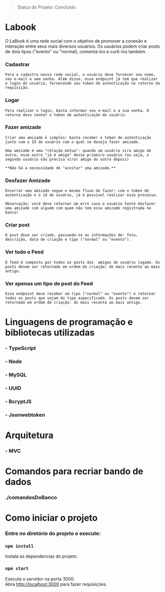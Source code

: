 > Status do Projeto: Concluido

# Labook

O LaBook é uma rede social com o objetivo de promover a conexão e interação entre seus mais diversos usuários. Os usuários podem criar posts de dois tipos ("evento" ou "normal), comentá-los e curti-los também.

### Cadastrar

    Para o cadastro nessa rede social, o usuário deve fornecer seu nome, seu e-mail e uma senha. Além disso, esse endpoint já tem que realizar o login do usuário, fornecendo seu token de autenticação no retorno da requisição.

### Logar

    Para realizar o login, basta informar seu e-mail e a sua senha. O retorno deve conter o token de autenticação do usuário.

### Fazer amizade

    Criar uma amizade é simples: basta receber o token de autenticação junto com o Id do usuário com o qual se deseja fazer amizade. 

    Uma amizade é uma "relação mútua": quando um usuário vira amigo de outro, esse outro "já é amigo" desse primeiro usuário (ou seja, o segundo usuário não precisa virar amigo do outro depois)

    **Não há a necessidade de "aceitar" uma amizade.**

### Desfazer Amizade

    Encerrar uma amizade segue o mesmo fluxo de fazer: com o token de autenticação e o id do usuário, já é possível realizar esse processo.

    Observação: você deve retornar um erro caso o usuário tente desfazer uma amizade com alguém com quem não tem essa amizade registrada no banco!

### Criar post

    O post deve ser criado, passando-se as informações de: foto, descrição, data de criação e tipo ("normal" ou "evento").

### Ver todo o Feed

    O feed é composto por todos os posts dos  amigos do usuário logado. Os posts devem ser retornado em ordem de criação: do mais recente ao mais antigo.

### Ver apenas um tipo de post do Feed

    Esse endpoint deve receber um tipo ("normal" ou "evento") e retornar todos os posts que sejam do tipo especificado. Os posts devem ser retornado em ordem de criação: do mais recente ao mais antigo.

# Linguagens de programação e bibliotecas utilizadas

### - TypeScript
### - Node
### - MySQL
### - UUID
### - BcryptJS
### - Jsonwebtoken

# Arquitetura 
### - MVC

# Comandos para recriar bando de dados

### ./comandosDoBanco

# Como iniciar o projeto

### Entre no diretório do projeto e execute:

### `npm install`

Instala as dependencias do projeto.

### `npm start`

Executa o servidor na porta 3000.<br />
Abra [http://localhost:3000](http://localhost:3000) para fazer requisições.


